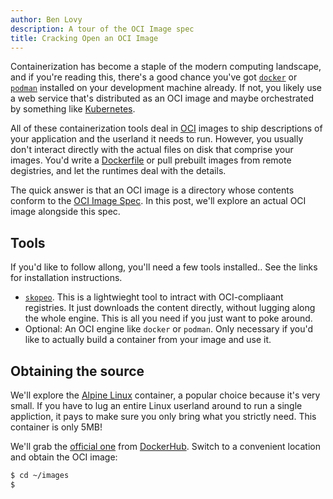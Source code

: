 ```yaml
---
author: Ben Lovy
description: A tour of the OCI Image spec
title: Cracking Open an OCI Image
---
```


Containerization has become a staple of the modern computing landscape, and if you're reading this, there's a good chance you've got [`docker`](https://www.docker.com) or [`podman`](https://podman.io) installed on your development machine already. If not, you likely use a web service that's distributed as an OCI image and maybe orchestrated by something like [Kubernetes](https://kubernetes.io).

All of these containerization tools deal in [OCI](https://opencontainers.org) images to ship descriptions of your application and the userland it needs to run. However, you usually don't interact directly with the actual files on disk that comprise your images. You'd write a [Dockerfile](https://docs.docker.com/engine/reference/builder/) or pull prebuilt images from remote degistries, and let the runtimes deal with the details.

The quick answer is that an OCI image is a directory whose contents conform to the [OCI Image Spec](https://github.com/opencontainers/image-spec/blob/main/spec.md). In this post, we'll explore an actual OCI image alongside this spec.

## Tools

If you'd like to follow allong, you'll need a few tools installed.. See the links for installation instructions.

- [`skopeo`](https://github.com/containers/skopeo). This is a lightwieght tool to intract with OCI-compliaant registries. It just downloads the content directly, without lugging along the whole engine. This is all you need if you just want to poke around.
- Optional: An OCI engine like `docker` or `podman`. Only necessary if you'd like to actually build a container from your image and use it.

<!-- These instructions work on Linux, skopeo copy failed on M1 MacOS. **TODO** windows?? -->

## Obtaining the source

We'll explore the [Alpine Linux](https://www.alpinelinux.org) container, a popular choice because it's very small. If you have to lug an entire Linux userland around to run a single appliction, it pays to make sure you only bring what you strictly need. This container is only 5MB!

We'll grab the [official one](https://hub.docker.com/_/alpine) from [DockerHub](https://hub.docker.com). Switch to a convenient location and obtain the OCI image:

```sh
$ cd ~/images
$
```

